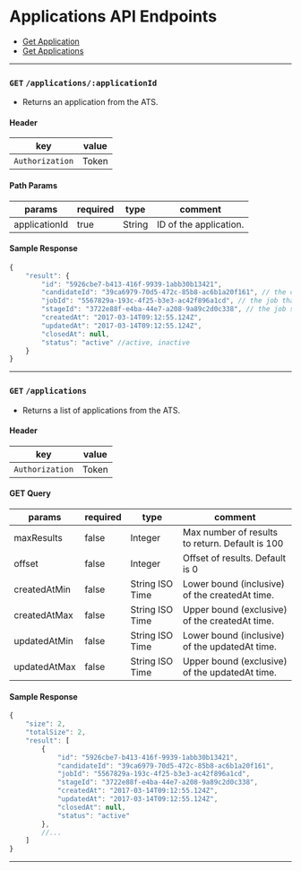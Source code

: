 # Applications API Endpoints

* [Get Application](#get-applicationsapplicationid)
* [Get Applications](#get-applications)


---

### `GET` `/applications/:applicationId`
* Returns an application from the ATS.

####  Header
key|value
---|---
`Authorization`| Token

#### Path Params
params | required | type | comment
---|---|---|---
applicationId | true | String | ID of the application.


#### Sample Response
```javascript
{
    "result": {
        "id": "5926cbe7-b413-416f-9939-1abb30b13421",
        "candidateId": "39ca6979-70d5-472c-85b8-ac6b1a20f161", // the candidate
        "jobId": "5567829a-193c-4f25-b3e3-ac42f896a1cd", // the job that this application is under
        "stageId": "3722e88f-e4ba-44e7-a208-9a89c2d0c338", // the job stage the current application is in
        "createdAt": "2017-03-14T09:12:55.124Z",
        "updatedAt": "2017-03-14T09:12:55.124Z",
        "closedAt": null,
        "status": "active" //active, inactive
    }
}

```


---


### `GET` `/applications`
* Returns a list of applications from the ATS.

####  Header
key|value
---|---
`Authorization`| Token

#### GET Query
params | required | type | comment
---|---|---|---
maxResults | false | Integer | Max number of results to return. Default is 100
offset | false | Integer | Offset of results. Default is 0
createdAtMin | false | String ISO Time | Lower bound (inclusive) of the createdAt time.
createdAtMax | false | String ISO Time | Upper bound (exclusive) of the createdAt time.
updatedAtMin | false | String ISO Time | Lower bound (inclusive) of the updatedAt time.
updatedAtMax | false | String ISO Time | Upper bound (exclusive) of the updatedAt time.

#### Sample Response
```javascript
{
    "size": 2,
    "totalSize": 2,
    "result": [
        {
            "id": "5926cbe7-b413-416f-9939-1abb30b13421",
            "candidateId": "39ca6979-70d5-472c-85b8-ac6b1a20f161",
            "jobId": "5567829a-193c-4f25-b3e3-ac42f896a1cd",
            "stageId": "3722e88f-e4ba-44e7-a208-9a89c2d0c338",
            "createdAt": "2017-03-14T09:12:55.124Z",
            "updatedAt": "2017-03-14T09:12:55.124Z",
            "closedAt": null,
            "status": "active"
        },
        //...
    ]
}
```



---
